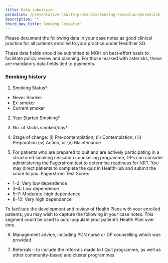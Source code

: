 ```yaml
---
title: Data submission
permalink: /preventative-health-protocols/Smoking-Cessation/permalink
description: ""
third_nav_title: Smoking Cessation
---
```

Please document the following data in your case notes as good clinical practice for all patients enrolled to your practice under Healthier SG.

These data fields should be submitted to MOH on best-effort basis to facilitate policy review and planning. For those marked with asterisks, these are mandatory data fields tied to payments.

### Smoking history

1.  Smoking Status*:

* Never Smoker
* Ex-smoker
* Current smoker

2. Year Started Smoking*

3. No. of sticks smoked/day*

4. Stage of change: (i) Pre-contemplation, (ii) Contemplation, (iii) Preparation (iv) Action, or (v) Maintenance
 
5.  For patients who are prepared to quit and are actively participating in a structured smoking cessation counselling programme, GPs can consider administering the Fagerstrom test to determine readiness for NRT. You may direct patients to complete the quiz in HealthHub and submit the score to you. Fagerstrom Test Score:

* 1–2: Very low dependence
* 3–4: Low dependence
* 5–7: Moderate-high dependence
* 8–10: Very high dependence

To facilitate the development and review of Health Plans with your enrolled patients, you may wish to capture the following in your case notes. This segment could be used to auto-populate your patient’s Health Plan over time.

6. Management advice, including PCN nurse or GP counselling which was provided

7. Referrals – to include the referrals made to I Quit programme, as well as other community-based and cluster programmes